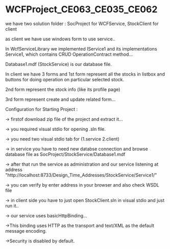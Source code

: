 # WCFProject_CE063_CE035_CE062


we have two solution folder : SocProject for WCFService, 
                             StockClient for client


as client we have use windows form to use service..


In WcfServiceLibrary we implemented IService1 and its implementations Service1, which contains CRUD OperationContract method...

Database1.mdf (StockService) is our database file.


In client we have 3 forms and 1st form represent all the stocks in listbox and buttons for doing operation on particular selected stock.

2nd form represent the stock info (like its profile page)

3rd form represent create and update related form...




Configuration for Starting Project :


-> firstof download zip file of the project and extract it...

-> you required visual stdio for opening .sln file.

-> you need two visual stdio tab for (1.service 2.client)

-> in service you have to need new databse connection and browse database file as SocProject/StockService/Database1.mdf

-> after that run the service as administration and our service listening at address "http://localhost:8733/Design_Time_Addresses/StockService/Service1/"

-> you can verify by enter address in your browser and also check WSDL file

-> in client side you have to just open StockClient.sln in visual stdio and just run it..



-> our service uses basicHttpBinding...

  ->This binding uses HTTP as the transport and text/XML as the default message encoding.
  
  ->Security is disabled by default.
  
